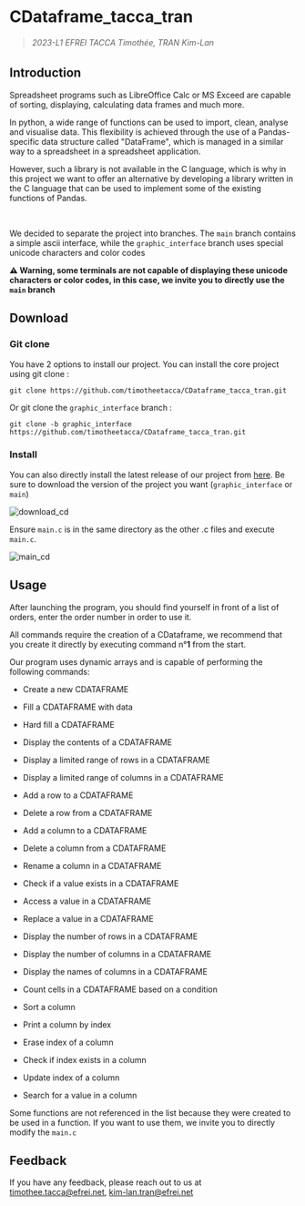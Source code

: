 # CDataframe_tacca_tran
> ###### 2023-L1 EFREI TACCA Timothée, TRAN Kim-Lan


## Introduction

Spreadsheet programs such as LibreOffice Calc or MS Exceed are capable of sorting, displaying, calculating  data frames and much more. 

In python, a wide range of functions can be used to import, clean, analyse and visualise data. This flexibility is achieved through the use of a Pandas-specific data structure called "DataFrame", which is managed in a similar way to a spreadsheet in a spreadsheet application.

However, such a library is not available in the C language, which is why in this project we want to offer an alternative by developing a library written in the C language that can be used to implement some of the existing functions of Pandas.

‎ 

We decided to separate the project into branches. The `main` branch contains a simple ascii interface, while the `graphic_interface` branch uses special unicode characters and color codes

**⚠ Warning, some terminals are not capable of displaying these unicode characters or color codes, in this case, we invite you to directly use the `main` branch**


## Download

### Git clone
You have 2 options to install our project. You can install the core project using git clone :

```
git clone https://github.com/timotheetacca/CDataframe_tacca_tran.git
```
Or git clone the `graphic_interface` branch :
```
git clone -b graphic_interface https://github.com/timotheetacca/CDataframe_tacca_tran.git
```

### Install

You can also directly install the latest release of our project from [here](https://github.com/timotheetacca/CDataframe_tacca_tran). Be sure to download the version of the project you want (`graphic_interface` or `main`)

![download_cd](https://github.com/timotheetacca/CDataframe_tacca_tran/assets/66522009/f9067b4c-72d6-43ac-88a9-c637147a1cb0)

Ensure `main.c` is in the same directory as the other .c files and execute `main.c`.

![main_cd](https://github.com/timotheetacca/CDataframe_tacca_tran/assets/66522009/2b56d881-54fc-423b-b402-c0229a3197f5)

## Usage

After launching the program, you should find yourself in front of a list of orders, enter the order number in order to use it. 

All commands require the creation of a CDataframe, we recommend that you create it directly by executing command n°**1** from the start.

Our program uses dynamic arrays and is capable of performing the following commands:

* Create a new CDATAFRAME

* Fill a CDATAFRAME with data

* Hard fill a CDATAFRAME

* Display the contents of a CDATAFRAME

* Display a limited range of rows in a CDATAFRAME

* Display a limited range of columns in a CDATAFRAME

* Add a row to a CDATAFRAME

* Delete a row from a CDATAFRAME

* Add a column to a CDATAFRAME

* Delete a column from a CDATAFRAME

* Rename a column in a CDATAFRAME

* Check if a value exists in a CDATAFRAME

* Access a value in a CDATAFRAME

* Replace a value in a CDATAFRAME

* Display the number of rows in a CDATAFRAME

* Display the number of columns in a CDATAFRAME

* Display the names of columns in a CDATAFRAME

* Count cells in a CDATAFRAME based on a condition

* Sort a column

* Print a column by index

* Erase index of a column

* Check if index exists in a column

* Update index of a column

* Search for a value in a column


Some functions are not referenced in the list because they were created to be used in a function. If you want to use them, we invite you to directly modify the `main.c`

## Feedback

If you have any feedback, please reach out to us at timothee.tacca@efrei.net, kim-lan.tran@efrei.net
